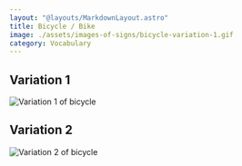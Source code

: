 ```yaml
---
layout: "@layouts/MarkdownLayout.astro"
title: Bicycle / Bike
image: ./assets/images-of-signs/bicycle-variation-1.gif
category: Vocabulary
---
```


## Variation 1

![Variation 1 of bicycle](@signs/bicycle-variation-1.gif)

## Variation 2

![Variation 2 of bicycle](@signs/bicycle-variation-2.gif)
